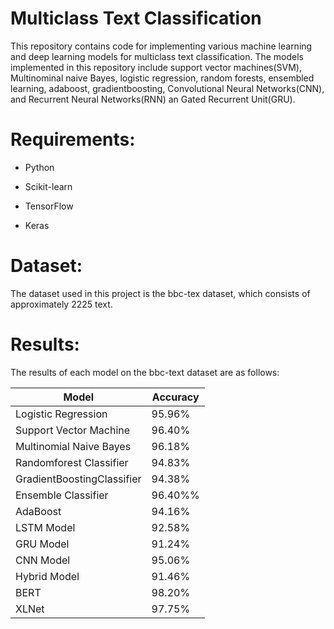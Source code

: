 # Multiclass Text Classification 

This repository contains code for implementing various machine learning and deep learning models for multiclass text classification. The models implemented in this repository include support vector machines(SVM), Multinominal naive Bayes, logistic regression, random forests, ensembled learning, adaboost, gradientboosting, Convolutional Neural Networks(CNN), and Recurrent Neural Networks(RNN) an Gated Recurrent Unit(GRU).

# Requirements:

* Python 

* Scikit-learn

* TensorFlow 

* Keras

# Dataset:

The dataset used in this project is the bbc-tex dataset, which consists of approximately 2225 text.

# Results:
The results of each model on the bbc-text dataset are as follows:

|  Model | Accuracy |
|----------|----------|
| Logistic Regression | 95.96% |
| Support Vector Machine | 96.40% |
| Multinomial Naive Bayes | 96.18% |
| Randomforest Classifier| 94.83% |
| GradientBoostingClassifier | 94.38% |
| Ensemble Classifier | 96.40%% |
| AdaBoost | 94.16% |
| LSTM Model | 92.58% |
| GRU Model | 91.24% |
| CNN Model | 95.06% |
| Hybrid Model | 91.46% |
| BERT | 98.20% |
| XLNet | 97.75% |
